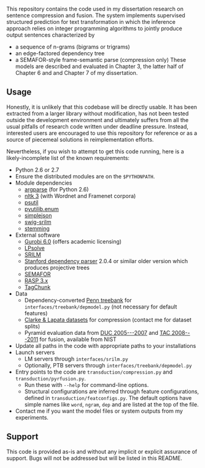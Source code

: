 This repository contains the code used in my dissertation research on
sentence compression and fusion. The system implements supervised
structured prediction for text transformation in which the
inference approach relies on integer programming
algorithms to jointly produce output sentences characterized by
* a sequence of n-grams (bigrams or trigrams)
* an edge-factored dependency tree
* a SEMAFOR-style frame-semantic parse (compression only)
These models are described and evaluated in Chapter 3, the latter half
of Chapter 6 and and Chapter 7 of my dissertation.

Usage
-----
Honestly, it is unlikely that this codebase will be directly usable.
It has been extracted from a larger library without modification,
has not been tested outside the development environment and
ultimately suffers from all the usual pitfalls of research code
written under deadline pressure.
Instead, interested users are encouraged to use this repository
for reference or as a source of piecemeal solutions in reimplementation
efforts.

Nevertheless, if you wish to attempt to get this code running, here
is a likely-incomplete list of the known requirements:
* Python 2.6 or 2.7
* Ensure the distributed modules are on the `$PYTHONPATH`.
* Module dependencies
  * [argparse](https://code.google.com/p/argparse/) (for Python 2.6)
  * [nltk 3](http://www.nltk.org/) (with Wordnet and Framenet corpora)
  * [psutil](https://code.google.com/p/psutil/)
  * [pyutilib.enum](https://pypi.python.org/pypi/pyutilib.enum)
  * [simplejson](https://pypi.python.org/pypi/simplejson/)
  * [swig-srilm](https://github.com/desilinguist/swig-srilm/blob/master/README.md)
  * [stemming](https://pypi.python.org/pypi/stemming/1.0)
* External software
  * [Gurobi 6.0](http://www.gurobi.com/) (offers academic licensing)
  * [LPsolve](http://lpsolve.sourceforge.net/)
  * [SRILM](http://www.speech.sri.com/projects/srilm/)
  * [Stanford dependency parser](http://nlp.stanford.edu/software/lex-parser.shtml#Download) 2.0.4 or similar older version which produces projective trees
  * [SEMAFOR](http://www.ark.cs.cmu.edu/SEMAFOR/)
  * [RASP 3.x](http://users.sussex.ac.uk/~johnca/rasp/)
  * [TagChunk](https://www.umiacs.umd.edu/~hal/TagChunk/)
* Data
  * Dependency-converted [Penn treebank](https://catalog.ldc.upenn.edu/LDC99T42) for `interfaces/treebank/depmodel.py` (not necessary for default features)
  * [Clarke & Lapata datasets](http://jamesclarke.net/research/resources) for compression (contact me for dataset splits)
  * Pyramid evaluation data from [DUC 2005---2007](http://www-nlpir.nist.gov/projects/duc/data.html) and [TAC 2008---2011](http://www.nist.gov/tac/data/index.html) for fusion, available from NIST
* Update all paths in the code with appropriate paths to your installations
* Launch servers
  * LM servers through `interfaces/srilm.py`
  * Optionally, PTB servers through `interfaces/treebank/depmodel.py`
* Entry points to the code are `transduction/compression.py` and `transduction/pyrfusion.py`.
  * Run these with `--help` for command-line options.
  * Structural configurations are inferred through feature configurations, defined in `transduction/featconfigs.py`. The default options have simple names like `word`, `ngram`, `dep` and are listed at the top of the file.
* Contact me if you want the model files or system outputs from my experiments.


Support
-------
This code is provided as-is and without any implicit or explicit assurance
of support. Bugs will not be addressed but will be listed in this README.
